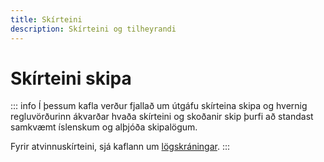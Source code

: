 ```yaml
---
title: Skírteini
description: Skírteini og tilheyrandi
---
```


# Skírteini skipa
::: info 
Í þessum kafla verður fjallað um útgáfu skírteina skipa og hvernig regluvörðurinn ákvarðar hvaða skírteini og skoðanir skip þurfi að standast samkvæmt íslenskum og alþjóða skipalögum. 

Fyrir atvinnuskírteini, sjá kaflann um [lögskráningar](logskraning.md#atvinnuskirteini-1).
::: 
<!-- 
[[toc]] -->






